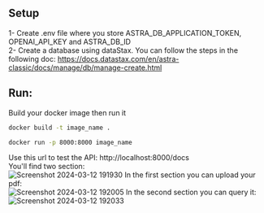 ## Setup
1- Create .env file where you store ASTRA_DB_APPLICATION_TOKEN, OPENAI_API_KEY and ASTRA_DB_ID <br />
2- Create a database using dataStax. You can follow the steps in the following doc: https://docs.datastax.com/en/astra-classic/docs/manage/db/manage-create.html <br />

## Run:
Build your docker image then run it
```bash
docker build -t image_name .
```
```bash
docker run -p 8000:8000 image_name
```
Use this url to test the API: http://localhost:8000/docs  <br />
You'll find two section:  <br />
![Screenshot 2024-03-12 191930](https://github.com/bbelkis/simple-chatbot-with-openai-and-Langchain/assets/161017991/1fa47034-baf2-40f1-b981-e28d6df5e7fc)
In the first section you can upload your pdf:   <br />
![Screenshot 2024-03-12 192005](https://github.com/bbelkis/simple-chatbot-with-openai-and-Langchain/assets/161017991/822c9935-b112-4b4a-978a-26cf899d09fa)
In the second section you can query it: <br />
![Screenshot 2024-03-12 192033](https://github.com/bbelkis/simple-chatbot-with-openai-and-Langchain/assets/161017991/42a5d7b0-8aed-48d7-8fd7-9d7dc2df013c)
